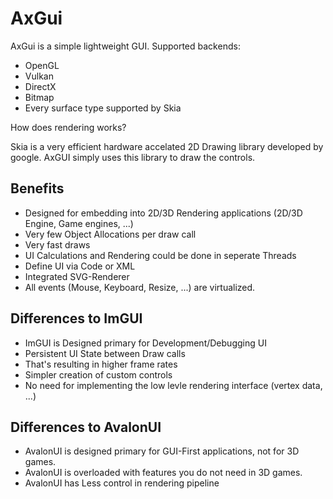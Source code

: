 AxGui
=====

AxGui is a simple lightweight GUI. Supported backends:

- OpenGL
- Vulkan
- DirectX
- Bitmap
- Every surface type supported by Skia

How does rendering works?

Skia is a very efficient hardware accelated 2D Drawing library developed by google. AxGUI simply uses this library to draw the controls.

Benefits
--------

- Designed for embedding into 2D/3D Rendering applications (2D/3D Engine, Game engines, ...)
- Very few Object Allocations per draw call
- Very fast draws
- UI Calculations and Rendering could be done in seperate Threads
- Define UI via Code or XML
- Integrated SVG-Renderer
- All events (Mouse, Keyboard, Resize, ...) are virtualized.

Differences to ImGUI
--------------------

- ImGUI is Designed primary for Development/Debugging UI
- Persistent UI State between Draw calls
- That's resulting in higher frame rates
- Simpler creation of custom controls
- No need for implementing the low levle rendering interface (vertex data, ...)

Differences to AvalonUI
-----------------------

- AvalonUI is designed primary for GUI-First applications, not for 3D games.
- AvalonUI is overloaded with features you do not need in 3D games.
- AvalonUI has Less control in rendering pipeline